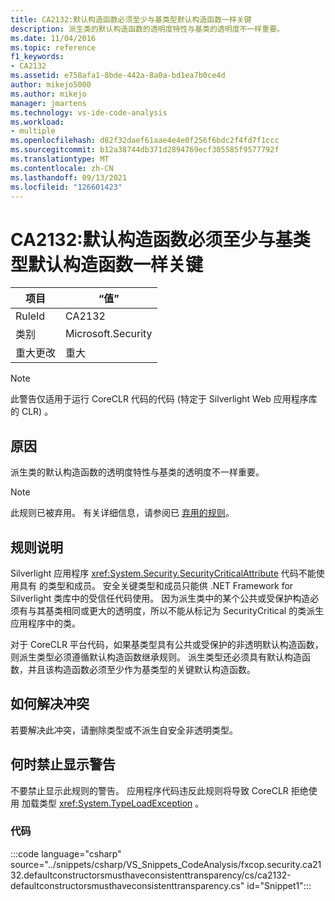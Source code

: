 ```yaml
---
title: CA2132:默认构造函数必须至少与基类型默认构造函数一样关键
description: 派生类的默认构造函数的透明度特性与基类的透明度不一样重要。
ms.date: 11/04/2016
ms.topic: reference
f1_keywords:
- CA2132
ms.assetid: e758afa1-8bde-442a-8a0a-bd1ea7b0ce4d
author: mikejo5000
ms.author: mikejo
manager: jmartens
ms.technology: vs-ide-code-analysis
ms.workload:
- multiple
ms.openlocfilehash: d82f32daef61aae4e4e0f256f6bdc2f4fd7f1ccc
ms.sourcegitcommit: b12a38744db371d2894769ecf305585f9577792f
ms.translationtype: MT
ms.contentlocale: zh-CN
ms.lasthandoff: 09/13/2021
ms.locfileid: "126601423"
---
```

# <a name="ca2132-default-constructors-must-be-at-least-as-critical-as-base-type-default-constructors"></a>CA2132:默认构造函数必须至少与基类型默认构造函数一样关键

|项目|“值”|
|-|-|
|RuleId|CA2132|
|类别|Microsoft.Security|
|重大更改|重大|

> [!NOTE]
> 此警告仅适用于运行 CoreCLR 代码的代码 (特定于 Silverlight Web 应用程序库的 CLR) 。

## <a name="cause"></a>原因
派生类的默认构造函数的透明度特性与基类的透明度不一样重要。

> [!NOTE]
> 此规则已被弃用。 有关详细信息，请参阅已 [弃用的规则](fxcop-unported-deprecated-rules.md)。

## <a name="rule-description"></a>规则说明

Silverlight 应用程序 <xref:System.Security.SecurityCriticalAttribute> 代码不能使用具有 的类型和成员。 安全关键类型和成员只能供 .NET Framework for Silverlight 类库中的受信任代码使用。 因为派生类中的某个公共或受保护构造必须有与其基类相同或更大的透明度，所以不能从标记为 SecurityCritical 的类派生应用程序中的类。

对于 CoreCLR 平台代码，如果基类型具有公共或受保护的非透明默认构造函数，则派生类型必须遵循默认构造函数继承规则。 派生类型还必须具有默认构造函数，并且该构造函数必须至少作为基类型的关键默认构造函数。

## <a name="how-to-fix-violations"></a>如何解决冲突

若要解决此冲突，请删除类型或不派生自安全非透明类型。

## <a name="when-to-suppress-warnings"></a>何时禁止显示警告

不要禁止显示此规则的警告。 应用程序代码违反此规则将导致 CoreCLR 拒绝使用 加载类型 <xref:System.TypeLoadException> 。

### <a name="code"></a>代码

:::code language="csharp" source="../snippets/csharp/VS_Snippets_CodeAnalysis/fxcop.security.ca2132.defaultconstructorsmusthaveconsistenttransparency/cs/ca2132-defaultconstructorsmusthaveconsistenttransparency.cs" id="Snippet1":::
